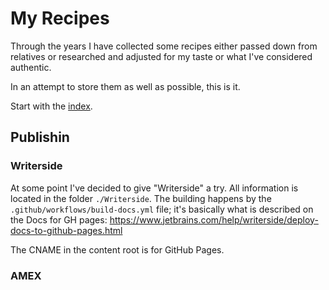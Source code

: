 # My Recipes

Through the years I have collected some recipes either passed down from relatives or researched and adjusted for my taste or what I've considered authentic.

In an attempt to store them as well as possible, this is it.

Start with the [index](index.md).

## Publishin

### Writerside

At some point I've decided to give "Writerside" a try. All information is located in the folder `./Writerside`. The building happens by the `.github/workflows/build-docs.yml` file; it's basically what is described on the Docs for GH pages: https://www.jetbrains.com/help/writerside/deploy-docs-to-github-pages.html

The CNAME in the content root is for GitHub Pages.

### AMEX
